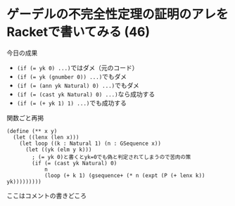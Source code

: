 # ゲーデルの不完全性定理の証明のアレをRacketで書いてみる (46)

今日の成果

* `(if (= yk 0) ...)`ではダメ（元のコード）
* `(if (= yk (gnumber 0)) ...)`でもダメ
* `(if (= (ann yk Natural) 0) ...)`でもダメ
* `(if (= (cast yk Natural) 0) ...)`なら成功する
* `(if (= (+ yk 1) 1) ...)`でも成功する

関数ごと再掲

```
(define (** x y)
  (let ((lenx (len x)))
    (let loop ((k : Natural 1) (n : GSequence x))
      (let ((yk (elm y k)))
        ; (= yk 0)と書くとyk=0でも偽と判定されてしまうので苦肉の策
        (if (= (cast yk Natural) 0)
            n
            (loop (+ k 1) (gsequence+ (* n (expt (P (+ lenx k)) yk)))))))))
```

ここはコメントの書きどころ